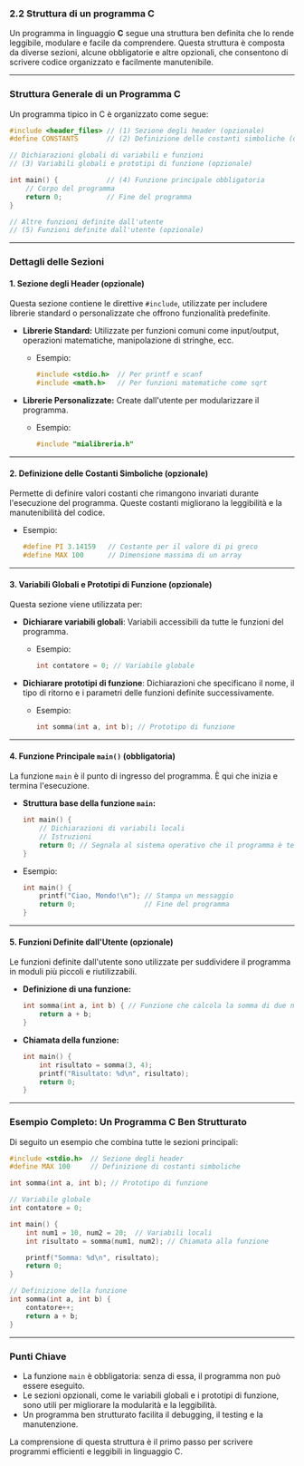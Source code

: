 ### **2.2 Struttura di un programma C**

Un programma in linguaggio **C** segue una struttura ben definita che lo rende leggibile, modulare e facile da comprendere. Questa struttura è composta da diverse sezioni, alcune obbligatorie e altre opzionali, che consentono di scrivere codice organizzato e facilmente manutenibile.

---

### **Struttura Generale di un Programma C**

Un programma tipico in C è organizzato come segue:

```c
#include <header_files> // (1) Sezione degli header (opzionale)
#define CONSTANTS       // (2) Definizione delle costanti simboliche (opzionale)

// Dichiarazioni globali di variabili e funzioni
// (3) Variabili globali e prototipi di funzione (opzionale)

int main() {            // (4) Funzione principale obbligatoria
    // Corpo del programma
    return 0;           // Fine del programma
}

// Altre funzioni definite dall'utente
// (5) Funzioni definite dall'utente (opzionale)
```

---

### **Dettagli delle Sezioni**

#### **1. Sezione degli Header (opzionale)**
Questa sezione contiene le direttive `#include`, utilizzate per includere librerie standard o personalizzate che offrono funzionalità predefinite.

- **Librerie Standard:** Utilizzate per funzioni comuni come input/output, operazioni matematiche, manipolazione di stringhe, ecc.
  - Esempio:
    ```c
    #include <stdio.h>  // Per printf e scanf
    #include <math.h>   // Per funzioni matematiche come sqrt
    ```

- **Librerie Personalizzate:** Create dall'utente per modularizzare il programma.
  - Esempio:
    ```c
    #include "mialibreria.h"
    ```

---

#### **2. Definizione delle Costanti Simboliche (opzionale)**
Permette di definire valori costanti che rimangono invariati durante l'esecuzione del programma. Queste costanti migliorano la leggibilità e la manutenibilità del codice.

- Esempio:
  ```c
  #define PI 3.14159   // Costante per il valore di pi greco
  #define MAX 100      // Dimensione massima di un array
  ```

---

#### **3. Variabili Globali e Prototipi di Funzione (opzionale)**
Questa sezione viene utilizzata per:
- **Dichiarare variabili globali**: Variabili accessibili da tutte le funzioni del programma.
  - Esempio:
    ```c
    int contatore = 0; // Variabile globale
    ```

- **Dichiarare prototipi di funzione**: Dichiarazioni che specificano il nome, il tipo di ritorno e i parametri delle funzioni definite successivamente.
  - Esempio:
    ```c
    int somma(int a, int b); // Prototipo di funzione
    ```

---

#### **4. Funzione Principale `main()` (obbligatoria)**
La funzione `main` è il punto di ingresso del programma. È qui che inizia e termina l'esecuzione.

- **Struttura base della funzione `main`:**
  ```c
  int main() {
      // Dichiarazioni di variabili locali
      // Istruzioni
      return 0; // Segnala al sistema operativo che il programma è terminato correttamente
  }
  ```

- Esempio:
  ```c
  int main() {
      printf("Ciao, Mondo!\n"); // Stampa un messaggio
      return 0;                 // Fine del programma
  }
  ```

---

#### **5. Funzioni Definite dall'Utente (opzionale)**
Le funzioni definite dall'utente sono utilizzate per suddividere il programma in moduli più piccoli e riutilizzabili.

- **Definizione di una funzione:**
  ```c
  int somma(int a, int b) { // Funzione che calcola la somma di due numeri
      return a + b;
  }
  ```

- **Chiamata della funzione:**
  ```c
  int main() {
      int risultato = somma(3, 4);
      printf("Risultato: %d\n", risultato);
      return 0;
  }
  ```

---

### **Esempio Completo: Un Programma C Ben Strutturato**
Di seguito un esempio che combina tutte le sezioni principali:

```c
#include <stdio.h>  // Sezione degli header
#define MAX 100     // Definizione di costanti simboliche

int somma(int a, int b); // Prototipo di funzione

// Variabile globale
int contatore = 0;

int main() {
    int num1 = 10, num2 = 20;  // Variabili locali
    int risultato = somma(num1, num2); // Chiamata alla funzione

    printf("Somma: %d\n", risultato);
    return 0;
}

// Definizione della funzione
int somma(int a, int b) {
    contatore++;
    return a + b;
}
```

---

### **Punti Chiave**
- La funzione `main` è obbligatoria: senza di essa, il programma non può essere eseguito.
- Le sezioni opzionali, come le variabili globali e i prototipi di funzione, sono utili per migliorare la modularità e la leggibilità.
- Un programma ben strutturato facilita il debugging, il testing e la manutenzione.

La comprensione di questa struttura è il primo passo per scrivere programmi efficienti e leggibili in linguaggio C.